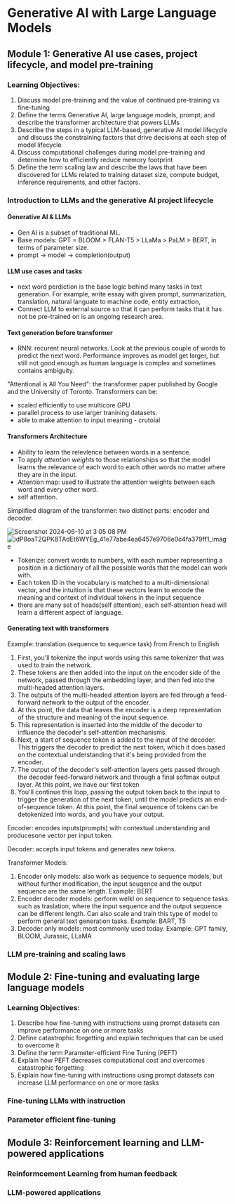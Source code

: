 # Generative AI with Large Language Models

## Module 1: Generative AI use cases, project lifecycle, and model pre-training

### Learning Objectives:
1. Discuss model pre-training and the value of continued pre-training vs fine-tuning
2. Define the terms Generative AI, large language models, prompt, and describe the transformer architecture that powers LLMs
3. Describe the steps in a typical LLM-based, generative AI model lifecycle and discuss the constraining factors that drive decisions at each step of model lifecycle
4. Discuss computational challenges during model pre-training and determine how to efficiently reduce memory footprint
5. Define the term scaling law and describe the laws that have been discovered for LLMs related to training dataset size, compute budget, inference requirements, and other factors.

### Introduction to LLMs and the generative AI project lifecycle

#### Generative AI & LLMs

- Gen AI is a subset of traditional ML.
- Base models: GPT = BLOOM > FLAN-T5 > LLaMa > PaLM > BERT, in terms of parameter size.
- prompt -> model -> completion(output)

#### LLM use cases and tasks
- next word perdiction is the base logic behind many tasks in text generation. For example, write essay with given prompt, summarization, translation, natural languate to machine code, entity extraction,
- Connect LLM to external source so that it can perform tasks that it has not be pre-trained on is an ongoing research area.

#### Text generation before transformer
- RNN: recurent neural networks. Look at the previous couple of words to predict the next word. Performance improves as model get larger, but still not good enough as human language is complex and sometimes contains ambiguity.

"Attentional is All You Need": the transformer paper published by Google and the University of Toronto.
Transformers can be:
- scaled efficiently to use multicore GPU
- parallel process to use larger tranining datasets.
- able to make attention to input meaning - crutoial

#### Transformers Architecture

- Ability to learn the relevlence between words in a sentence. 
- To apply *attention weights* to those relationships so that the model learns the relevance of each word to each other words no matter where they are in the input.
- Attention map: used to illustrate the attention weights between each word and every other word.
- self attention.

Simplified diagram of the transformer: two distinct parts: encoder and decoder.

![Screenshot 2024-06-10 at 3 05 08 PM](https://github.com/inorrr/cousera_learning/assets/94703030/8d4c0a08-692b-45ca-ac62-4be4d7464d5f)
![idP8oaT2QPK8TAdEt6WYEg_41e77abe4ea6457e9706e0c4fa379ff1_image](https://github.com/inorrr/cousera_learning/assets/94703030/3d64f783-ab1e-4da6-9718-7e54d4bb83a9)

- Tokenize: convert words to numbers, with each number representing a position in a dictionary of all the possible words that the model can work with.
- Each token ID in the vocabulary is matched to a multi-dimensional vector, and the intuition is that these vectors learn to encode the meaning and context of individual tokens in the input sequence
- there are many set of heads(self attention), each self-attention head will learn a different aspect of language.

#### Generating text with transformers
Example: translation (sequence to sequence task) from French to English
1. First, you'll tokenize the input words using this same tokenizer that was used to train the network.
2. These tokens are then added into the input on the encoder side of the network, passed through the embedding layer, and then fed into the multi-headed attention layers.
3. The outputs of the multi-headed attention layers are fed through a feed-forward network to the output of the encoder.
4. At this point, the data that leaves the encoder is a deep representation of the structure and meaning of the input sequence.
5. This representation is inserted into the middle of the decoder to influence the decoder's self-attention mechanisms.
6. Next, a start of sequence token is added to the input of the decoder. This triggers the decoder to predict the next token, which it does based on the contextual understanding that it's being provided from the encoder.
7. The output of the decoder's self-attention layers gets passed through the decoder feed-forward network and through a final softmax output layer. At this point, we have our first token
8. You'll continue this loop, passing the output token back to the input to trigger the generation of the next token, until the model predicts an end-of-sequence token. At this point, the final sequence of tokens can be detokenized into words, and you have your output. 

Encoder: encodes inputs(prompts) with contextual understanding and producesone vector per input token.

Decoder: accepts input tokens and generates new tokens.

Transformer Models:
1. Encoder only models: also work as sequence to sequence models, but without further modification, the input seuqence and the output sequence are the same length. Example: BERT
2. Encoder decoder models: perform welkl on sequence to sequence tasks such as traslation, where the input sequence and the output sequence can be different length. Can also scale and train this type of model to perform general text generation tasks. Example: BART, T5
3. Decoder only models: most commonly used today. Example: GPT family, BLOOM, Jurassic, LLaMA


### LLM pre-training and scaling laws

## Module 2: Fine-tuning and evaluating large language models

### Learning Objectives:
1. Describe how fine-tuning with instructions using prompt datasets can improve performance on one or more tasks
2. Define catastrophic forgetting and explain techniques that can be used to overcome it
3. Define the term Parameter-efficient Fine Tuning (PEFT)
4. Explain how PEFT decreases computational cost and overcomes catastrophic forgetting
5. Explain how fine-tuning with instructions using prompt datasets can increase LLM performance on one or more tasks

### Fine-tuning LLMs with instruction

### Parameter efficient fine-tuning

## Module 3: Reinforcement learning and LLM-powered applications

### Reinformcement Learning from human feedback

### LLM-powered applications
